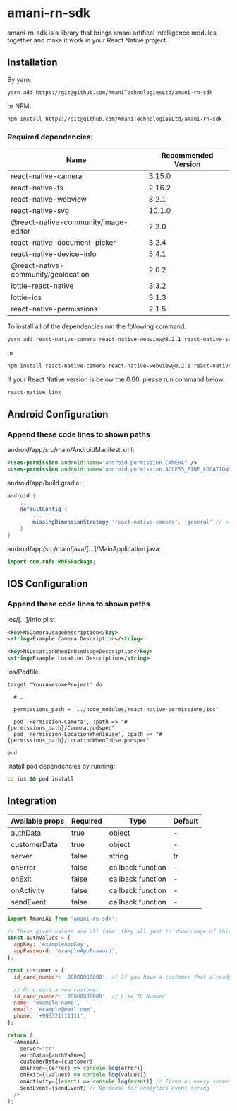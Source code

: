 # amani-rn-sdk

amani-rn-sdk is a library that brings amani artifical intelligence modules together and make it work in your React Native project.

## Installation

By yarn:

```bash
yarn add https://git@github.com/AmaniTechnologiesLtd/amani-rn-sdk
```

or NPM:

```bash
npm install https://git@github.com/AmaniTechnologiesLtd/amani-rn-sdk
```

### Required dependencies:

| Name                                 | Recommended Version |
| ------------------------------------ | ------------------- |
| react-native-camera                  | 3.15.0              |
| react-native-fs                      | 2.16.2              |
| react-native-webview                 | 8.2.1               |
| react-native-svg                     | 10.1.0              |
| @react-native-community/image-editor | 2.3.0               |
| react-native-document-picker         | 3.2.4               |
| react-native-device-info             | 5.4.1               |
| @react-native-community/geolocation  | 2.0.2               |
| lottie-react-native                  | 3.3.2               |
| lottie-ios                           | 3.1.3               |
| react-native-permissions             | 2.1.5               |

To install all of the dependencies run the following command:

```bash
yarn add react-native-camera react-native-webview@8.2.1 react-native-svg@10.1.0 @react-native-community/image-editor react-native-document-picker react-native-fs react-native-device-info @react-native-community/geolocation lottie-react-native lottie-ios@3.1.3 react-native-permissions
```

or

```bash
npm install react-native-camera react-native-webview@8.2.1 react-native-svg@10.1.0 @react-native-community/image-editor react-native-document-picker react-native-fs react-native-device-info @react-native-community/geolocation lottie-react-native lottie-ios@3.1.3 react-native-permissions
```

If your React Native version is below the 0.60, please run command below.

```bash
react-native link
```

## Android Configuration

### Append these code lines to shown paths

android/app/src/main/AndroidManifest.xml:

```xml
<uses-permission android:name="android.permission.CAMERA" />
<uses-permission android:name="android.permission.ACCESS_FINE_LOCATION" />
```

android/app/build.gradle:

```gradle
android {
    ...
    defaultConfig {
        ...
        missingDimensionStrategy 'react-native-camera', 'general' // <--- insert this line
    }
}
```

android/app/src/main/java/[...]/MainApplication.java:

```java
import com.rnfs.RNFSPackage;
```

## IOS Configuration

### Append these code lines to shown paths

ios/[...]/Info.plist:

```xml
<key>NSCameraUsageDescription</key>
<string>Example Camera Description</string>

<key>NSLocationWhenInUseUsageDescription</key>
<string>Example Location Description</string>

```

ios/Podfile:

```
target 'YourAwesomeProject' do

  # …

  permissions_path = '../node_modules/react-native-permissions/ios'

  pod 'Permission-Camera', :path => "#{permissions_path}/Camera.podspec"
  pod 'Permission-LocationWhenInUse', :path => "#{permissions_path}/LocationWhenInUse.podspec"

end
```

Install pod dependencies by running:

```bash
cd ios && pod install
```

## Integration

| Available props | Required | Type              | Default |
| --------------- | -------- | ----------------- | ------- |
| authData        | true     | object            | -       |
| customerData    | true     | object            | -       |
| server          | false    | string            | tr      |
| onError         | false    | callback function | -       |
| onExit          | false    | callback function | -       |
| onActivity      | false    | callback function | -       |
| sendEvent       | false    | callback function | -       |

```js
import AmaniAi from 'amani-rn-sdk';

// These given values are all fake, they all just to show usage of this package.
const authValues = {
  appKey: 'exampleAppKey',
  appPassword: 'exampleAppPasword',
};

const customer = {
  id_card_number: '00000000000', // If you have a customer that already exists in Amani Service, pass the id here,

  // Or create a new customer
  id_card_number: '00000000000', // Like TC Number
  name: 'example name',
  email: 'example@mail.com',
  phone: '+905321111111',
};

return (
  <AmaniAi
    server="tr"
    authData={authValues}
    customerData={customer}
    onError={(error) => console.log(error)}
    onExit={(values) => console.log(values)}
    onActivity={(event) => console.log(event)} // Fired on every screen touch events
    sendEvent={sendEvent} // Optional for analytics event firing
  />
);
```
